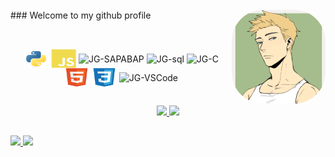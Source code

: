 <div><br>
  ### Welcome to my github profile  
  <img align="right" alt="JG-gif" height="150" style="border-radius:50px;" src="https://github.com/JGsouzaa/JGsouzaa/blob/main/picasion.com_7ee3b6d759a244d063fb29152247cc1e.gif">
</div>

##

<div align="center" style="display: inline_block"><br>
  <img align="center" alt="JG-Python" height="30" width="40" src="https://raw.githubusercontent.com/devicons/devicon/master/icons/python/python-original.svg">
  <img align="center" alt="JG-Js" height="30" width="40" src="https://raw.githubusercontent.com/devicons/devicon/master/icons/javascript/javascript-plain.svg">
  <img align="center" alt="JG-SAPABAP" height="30" width="60" src="https://upload.wikimedia.org/wikipedia/commons/5/59/SAP_2011_logo.svg">
  <img align="center" alt="JG-sql" height="30" width="40" src="https://cdn.jsdelivr.net/gh/devicons/devicon/icons/postgresql/postgresql-original.svg">
  <img align="center" alt="JG-C" height="30" width="40" src="https://cdn.jsdelivr.net/gh/devicons/devicon/icons/c/c-original.svg"/>
  <img align="center" alt="JG-HTML" height="30" width="40" src="https://raw.githubusercontent.com/devicons/devicon/master/icons/html5/html5-original.svg">
  <img align="center" alt="JG-CSS" height="30" width="40" src="https://raw.githubusercontent.com/devicons/devicon/master/icons/css3/css3-original.svg">
  <img align="center" alt="JG-VSCode" height="30" width="40" src="https://cdn.jsdelivr.net/gh/devicons/devicon/icons/vscode/vscode-original.svg"/>
</div>

##

<div align="center">
  <a href="https://github.com/JGsouzaa">
  <img height="180em" src="https://github-readme-stats.vercel.app/api?username=JGsouzaa&show_icons=true&theme=merko&include_all_commits=true&count_private=true"/>
  <img height="180em" src="https://github-readme-stats.vercel.app/api/top-langs/?username=JGsouzaa&layout=compact&langs_count=7&theme=merko"/>
</div>
  
##
  
<div> 
  <a href = "mailto:jgabriel.souza11@gmail.com"><img src="https://img.shields.io/badge/-Gmail-%23333?style=for-the-badge&logo=gmail&logoColor=white" target="_blank">
  <a href="https://www.linkedin.com/in/jo%C3%A3o-gabriel-de-souza-316106141/" target="_blank"><img src="https://img.shields.io/badge/-LinkedIn-%230077B5?style=for-the-badge&logo=linkedin&logoColor=white" target="_blank"></a>  
</div>

##
  
<!--
**JGsouzaa/JGsouzaa** is a ✨ _special_ ✨ repository because its `README.md` (this file) appears on your GitHub profile.

Here are some ideas to get you started:

- 🔭 I’m currently working on ...
- 🌱 I’m currently learning ...
- 👯 I’m looking to collaborate on ...
- 🤔 I’m looking for help with ...
- 💬 Ask me about ...
- 📫 How to reach me: ...
- 😄 Pronouns: ...
- ⚡ Fun fact: ...
-->
